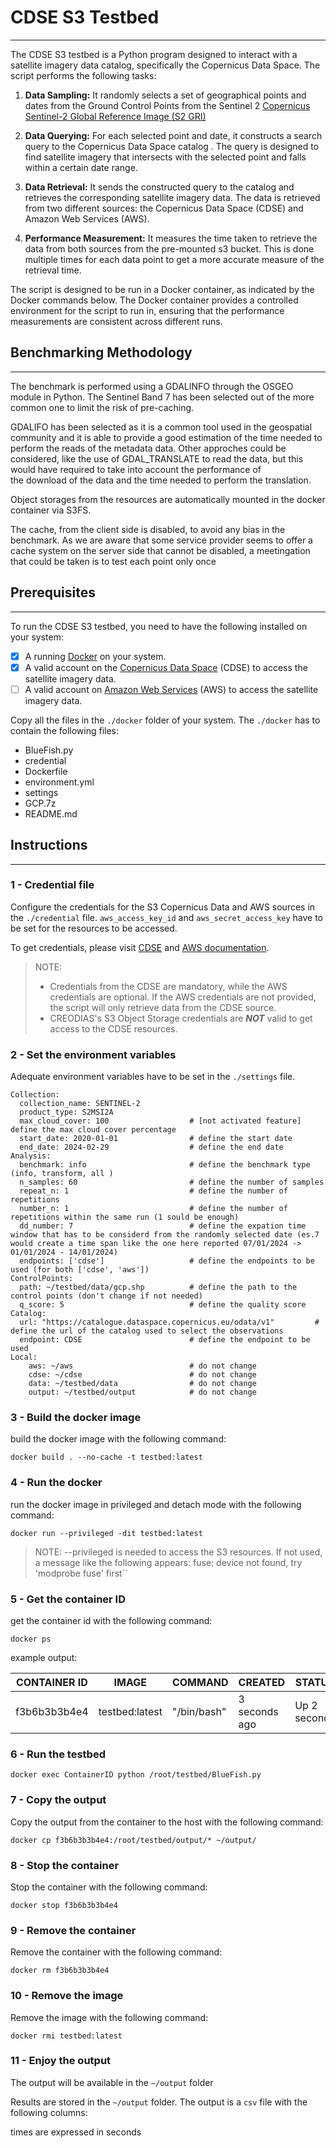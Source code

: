 # CDSE S3 Testbed
***

The CDSE S3 testbed is a Python program designed to interact with a satellite imagery data catalog, specifically the Copernicus Data Space. The script performs the following tasks:

1. **Data Sampling:** It randomly selects a set of geographical points and dates from the Ground Control Points from the Sentinel 2 [Copernicus Sentinel-2 Global Reference Image (S2 GRI)](https://s2gri.csgroup.space/#/?.language=en)


2. **Data Querying:** For each selected point and date, it constructs a search query to the Copernicus Data Space catalog . The query is designed to find satellite imagery that intersects with the selected point and falls within a certain date range.


3. **Data Retrieval:** It sends the constructed query to the catalog and retrieves the corresponding satellite imagery data. The data is retrieved from two different sources: the Copernicus Data Space (CDSE) and Amazon Web Services (AWS).


4. **Performance Measurement:** It measures the time taken to retrieve the data from both sources from the pre-mounted s3 bucket. This is done multiple times for each data point to get a more accurate measure of the retrieval time.

The script is designed to be run in a Docker container, as indicated by the Docker commands below. The Docker container provides a controlled environment for the script to run in, ensuring that the performance measurements are consistent across different runs.


## Benchmarking Methodology
***
The benchmark is performed using a GDALINFO through the OSGEO module in Python. The Sentinel Band 7 has been selected out of the more common one to limit the risk of pre-caching.

GDALIFO has been selected as it is a common tool used in the geospatial community and it is able to provide a good estimation of the time needed to perform the reads of the metadata data.
Other approches could be considered, like the use of GDAL_TRANSLATE to read the data, but this would have required to take into account the performance of  
the download of the data and the time needed to perform the translation.

Object storages from the resources are automatically mounted in the docker container via S3FS. 

The cache, from the client side is disabled, to avoid any bias in the benchmark. 
As we are aware that some service provider seems to offer a cache system on the server side that cannot be disabled, a meetingation that could be taken is to test each point only once 



## Prerequisites
***
To run the CDSE S3 testbed, you need to have the following installed on your system:

- [x] A running [Docker](https://docs.docker.com/get-docker/) on your system.
- [x] A valid account on the [Copernicus Data Space](https://dataspace.copernicus.eu/) (CDSE) to access the satellite imagery data.
- [ ] A valid account on [Amazon Web Services](https://aws.amazon.com/) (AWS) to access the satellite imagery data.

Copy all the files in the `./docker` folder of your system. The `./docker` has to contain the following files:
- BlueFish.py
- credential
- Dockerfile
- environment.yml
- settings
- GCP.7z
- README.md

## Instructions
***

### 1 - Credential file

Configure the credentials for the S3 Copernicus Data and AWS sources in the `./credential` file. 
```aws_access_key_id``` and ```aws_secret_access_key``` 
have to be set for the resources to be accessed.

To get credentials, please visit [CDSE](https://documentation.dataspace.copernicus.eu/APIs/S3.html) and [AWS documentation](https://docs.aws.amazon.com/cli/latest/userguide/cli-authentication-short-term.html).

> NOTE:
> - Credentials from the CDSE are mandatory, while the AWS credentials are optional. If the AWS credentials are not provided, the script will only retrieve data from the CDSE source.
> - CREODIAS's S3 Object Storage credentials are ***NOT*** valid to get access to the CDSE resources.  


### 2 - Set the environment variables
Adequate environment variables have to be set in the `./settings` file.

```
Collection:
  collection_name: SENTINEL-2
  product_type: S2MSI2A
  max_cloud_cover: 100                  # [not activated feature] define the max cloud cover percentage 
  start_date: 2020-01-01                # define the start date
  end_date: 2024-02-29                  # define the end date
Analysis:
  benchmark: info                       # define the benchmark type (info, transform, all )
  n_samples: 60                         # define the number of samples 
  repeat_n: 1                           # define the number of repetitions
  number_n: 1                           # define the number of repetitions within the same run (1 sould be enough) 
  dd_number: 7                          # define the expation time window that has to be considerd from the randomly selected date (es.7 would create a time span like the one here reported 07/01/2024 -> 01/01/2024 - 14/01/2024)
  endpoints: ['cdse']                   # define the endpoints to be used (for both ['cdse', 'aws'])
ControlPoints:
  path: ~/testbed/data/gcp.shp          # define the path to the control points (don't change if not needed)
  q_score: 5                            # define the quality score
Catalog:
  url: "https://catalogue.dataspace.copernicus.eu/odata/v1"         # define the url of the catalog used to select the observations
  endpoint: CDSE                        # define the endpoint to be used
Local:
    aws: ~/aws                          # do not change
    cdse: ~/cdse                        # do not change
    data: ~/testbed/data                # do not change
    output: ~/testbed/output            # do not change
```

### 3 - Build the docker image
build the docker image with the following command:

``docker build . --no-cache -t testbed:latest``

### 4 - Run the docker 
run the docker image in privileged and detach mode with the following command:

``docker run --privileged -dit testbed:latest``

> NOTE: --privileged is needed to access the S3 resources. If not used, a message like the following appears: fuse: device not found, try 'modprobe fuse' first``

### 5 - Get the container ID

get the container id with the following command:

``docker ps``

example output:

|CONTAINER ID|IMAGE|COMMAND|CREATED|STATUS|PORTS| NAMES        |
|---|---|---|---|---|---|--------------|
|f3b6b3b3b4e4|testbed:latest|"/bin/bash"|3 seconds ago|Up 2 seconds|| jolly_mendel |

### 6 - Run the testbed 
``docker exec ContainerID python /root/testbed/BlueFish.py``

### 7 - Copy the output
Copy the output from the container to the host with the following command:

``docker cp f3b6b3b3b4e4:/root/testbed/output/* ~/output/`` 

### 8 - Stop the container
Stop the container with the following command:

``docker stop f3b6b3b3b4e4``

### 9 - Remove the container
Remove the container with the following command:

``docker rm f3b6b3b3b4e4``

### 10 - Remove the image
Remove the image with the following command:

``docker rmi testbed:latest`` 

### 11 - Enjoy the output

The output will be available in the `~/output` folder

Results are stored in the `~/output` folder. The output is a `csv` file with the following columns:



times are expressed in seconds 





